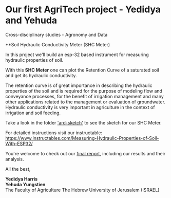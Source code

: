 # Our first AgriTech project - Yedidya and Yehuda
Cross-disciplinary studies - Agronomy and Data


**Soil Hydraulic Conductivity Meter (SHC Meter)

In this project we'll build an esp-32 based instrument for measuring hydraulic properties of soil.

With this **SHC Meter** one can plot the Retention Curve of a saturated soil and get its hydraulic conductivity.

The retention curve is of great importance in describing the hydraulic properties of the soil and is required for the purpose of modeling flow and conveyance processes, for the benefit of irrigation management and many other applications related to the management or evaluation of groundwater. Hydraulic conductivity is very important in agriculture in the context of irrigation and soil feeding.

Take a look in the folder <a href="https://github.com/deedeeharris/agritech2021/tree/main/ard-sketch">'ard-sketch'</a> to see the sketch for our SHC Meter.

For detailed instructions visit our instructable: https://www.instructables.com/Measuring-Hydraulic-Properties-of-Soil-With-ESP32/

You're welcome to check out our <a href="https://github.com/deedeeharris/agritech2021/tree/main/report">final report</a>, including our results and their analysis.

All the best,

**Yedidya Harris** <br />
**Yehuda Yungstien** <br />
The Faculty of Agriculture
The Hebrew University of Jerusalem (ISRAEL)


